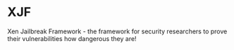 # XJF
Xen Jailbreak Framework - the framework for security researchers to prove their vulnerabilities how dangerous they are!
